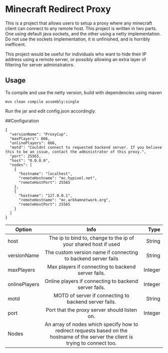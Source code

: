 # Minecraft Redirect Proxy
This is a project that allows users to setup a proxy where any minecraft client can connect to any remote host. This project is written in two parts. One using default java sockets, and the other using a netty implementation. Do not use the sockets implementation, it is unfinished, and is horribly inefficent.

This project would be useful for individuals who want to hide their IP address using a remote server, or possibly allowing an extra layer of filtering for server administrators. 
## Usage
To compile and use the netty version, build with dependencies using maven
```
mvn clean compile assembly:single
```
Run the jar and edit config.json accordingly.

##Configuration
```
{
  "versionName": "ProxyCup",
  "maxPlayers": 666,
  "onlinePlayers": 666,
  "motd": "Couldnt connect to requested backend server. If you believe this to be an issue, contact the administrator of this proxy.",
  "port": 25565,
  "host": "0.0.0.0",
  "nodes": [
    {
      "hostname": "localhost",
      "remoteHostname": "mc.hypixel.net",
      "remoteHostPort": 25565
    },
    {
      "hostname": "127.0.0.1",
      "remoteHostname": "mc.arkhamnetwork.org",
      "remoteHostPort": 25565
    }
  ]
}
```

| Option        | Info         | Type  |
| ------------- |:-------------:| -----:|
| host | The ip to bind to, change to the ip of your shared host if used | String |
| versionName     | The custom version name if connecting to backend server fails | String |
| maxPlayers     | Max players if connecting to backend server fails.      |  Integer |
| onlinePlayers | Online players if connecting to backend server fails.          |    Integer |
| motd | MOTD of server if connecting to backend server fails.          |    String |
| port | Port that the proxy server should listen on.          |    Integer |
| Nodes | An array of nodes which specify how to redirect requests based on the hostname of the server the client is trying to connect too.        |     |



